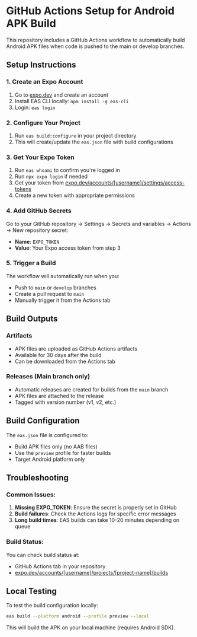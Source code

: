 # GitHub Actions Setup for Android APK Build

This repository includes a GitHub Actions workflow to automatically build Android APK files when code is pushed to the main or develop branches.

## Setup Instructions

### 1. Create an Expo Account

1. Go to [expo.dev](https://expo.dev) and create an account
2. Install EAS CLI locally: `npm install -g eas-cli`
3. Login: `eas login`

### 2. Configure Your Project

1. Run `eas build:configure` in your project directory
2. This will create/update the `eas.json` file with build configurations

### 3. Get Your Expo Token

1. Run `eas whoami` to confirm you're logged in
2. Run `npx expo login` if needed
3. Get your token from [expo.dev/accounts/[username]/settings/access-tokens](https://expo.dev/accounts/[username]/settings/access-tokens)
4. Create a new token with appropriate permissions

### 4. Add GitHub Secrets

Go to your GitHub repository → Settings → Secrets and variables → Actions → New repository secret:

- **Name**: `EXPO_TOKEN`
- **Value**: Your Expo access token from step 3

### 5. Trigger a Build

The workflow will automatically run when you:

- Push to `main` or `develop` branches
- Create a pull request to `main`
- Manually trigger it from the Actions tab

## Build Outputs

### Artifacts

- APK files are uploaded as GitHub Actions artifacts
- Available for 30 days after the build
- Can be downloaded from the Actions tab

### Releases (Main branch only)

- Automatic releases are created for builds from the `main` branch
- APK files are attached to the release
- Tagged with version number (v1, v2, etc.)

## Build Configuration

The `eas.json` file is configured to:

- Build APK files only (no AAB files)
- Use the `preview` profile for faster builds
- Target Android platform only

## Troubleshooting

### Common Issues:

1. **Missing EXPO_TOKEN**: Ensure the secret is properly set in GitHub
2. **Build failures**: Check the Actions logs for specific error messages
3. **Long build times**: EAS builds can take 10-20 minutes depending on queue

### Build Status:

You can check build status at:

- GitHub Actions tab in your repository
- [expo.dev/accounts/[username]/projects/[project-name]/builds](https://expo.dev)

## Local Testing

To test the build configuration locally:

```bash
eas build --platform android --profile preview --local
```

This will build the APK on your local machine (requires Android SDK).
